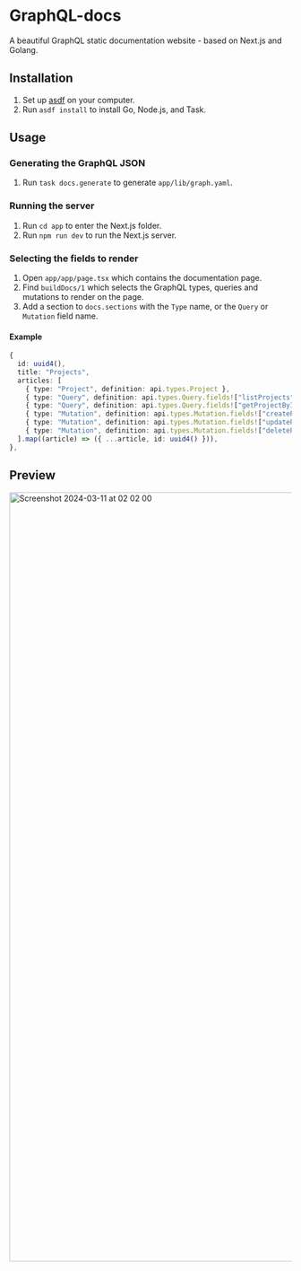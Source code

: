 # GraphQL-docs

A beautiful GraphQL static documentation website - based on Next.js and Golang.

## Installation

1. Set up [asdf](https://asdf-vm.com) on your computer.
2. Run `asdf install` to install Go, Node.js, and Task.

## Usage

### Generating the GraphQL JSON

1. Run `task docs.generate` to generate `app/lib/graph.yaml`.

### Running the server

1. Run `cd app` to enter the Next.js folder.
2. Run `npm run dev` to run the Next.js server.

### Selecting the fields to render

1. Open `app/app/page.tsx` which contains the documentation page.
2. Find `buildDocs/1` which selects the GraphQL types, queries and mutations to render on the page.
3. Add a section to `docs.sections` with the `Type` name, or the `Query` or `Mutation` field name.

#### Example

```typescript
{
  id: uuid4(),
  title: "Projects",
  articles: [
    { type: "Project", definition: api.types.Project },
    { type: "Query", definition: api.types.Query.fields!["listProjects"] },
    { type: "Query", definition: api.types.Query.fields!["getProjectById"] },
    { type: "Mutation", definition: api.types.Mutation.fields!["createProject"] },
    { type: "Mutation", definition: api.types.Mutation.fields!["updateProject"] },
    { type: "Mutation", definition: api.types.Mutation.fields!["deleteProject"] },
  ].map((article) => ({ ...article, id: uuid4() })),
},
```

## Preview

<img width="1371" alt="Screenshot 2024-03-11 at 02 02 00" src="https://github.com/martinthenth/graphql-docs/assets/9060839/c8ed4eeb-a8c9-42d1-8db5-8946b007a73e">
